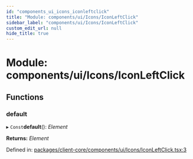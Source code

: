 ```yaml
---
id: "components_ui_icons_iconleftclick"
title: "Module: components/ui/Icons/IconLeftClick"
sidebar_label: "components/ui/Icons/IconLeftClick"
custom_edit_url: null
hide_title: true
---
```


# Module: components/ui/Icons/IconLeftClick

## Functions

### default

▸ `Const`**default**(): *Element*

**Returns:** *Element*

Defined in: [packages/client-core/components/ui/Icons/IconLeftClick.tsx:3](https://github.com/xr3ngine/xr3ngine/blob/56376a778/packages/client-core/components/ui/Icons/IconLeftClick.tsx#L3)

